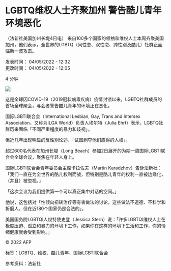 # LGBTQ维权人士齐聚加州 警告酷儿青年环境恶化

（法新社美国加州长堤4日电） 来自100多个国家的领袖和维权人士本周齐聚美国加州，他们表示，全世界的LGBTQ（同性恋、双性恋、跨性别及酷儿）社群正面临新一波攻击。

发表时间： 04/05/2022 - 12:32  
更改时间： 04/05/2022 - 12:05

4 分钟

![](https://s.rfi.fr/media/display/020b8dae-e6c1-11ee-a196-005056bfb2b6/w:980/p:16x9/img-default-RFI.jpg)

这是全球因COVID-19（2019冠状病毒疾病）疫情封锁以来，LGBTQ社群成员的首场全球聚会，与会者警告酷儿青年的环境正在恶化。

国际LGBTI联合会（International Lesbian, Gay, Trans and Intersex Association，又称为ILGA World）负责人埃尔特（Julia Ehrt）表示，LGBTQ社群历来面临「不同严重程度的暴力和歧视」。

但近几年出现明显的反性别论述，「试图剥夺他们应得的人权」。

超过600名代表在加州长堤（Long Beach）参加2日展开的为期一周国际LGBTI联合会全球会议，聚焦在年轻人身上。

国际LGBTI联合会青年委员会主席卡拉佐夫（Martin Karadzhov）告诉法新社：「我们一直在为全世界的酷儿权利而战，但特别是酷儿青年的权利一直被边缘化，（并且）被忽视。」

「这次会议为我们提供第一个可以真正集中对话的空间。」

他说，这包括对「性倾向扭转治疗等有害做法的讨论，这些做法不道德、不科学和折磨人，但在近180个国家仍是合法的」。

美国国务院LGBTQI人权特使史登（Jessica Stern）说：「许多LGBTQI维权人士在极度压迫、孤立和暴力的环境下工作。如果你在这样的环境下生活和工作，你的情绪健康就会受到影响。」

© 2022 AFP

标签：LGBTQ、维权、酷儿青年、国际LGBTI联合会

参考资料：法新社